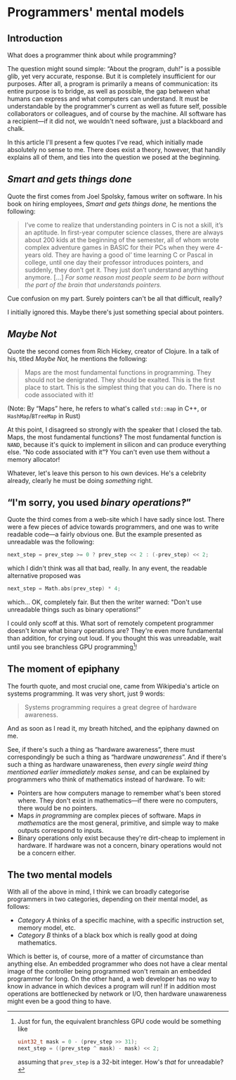 # Programmers' mental models

## Introduction

What does a programmer think about while programming?

The question might sound simple: “About the program, duh!” is a possible glib, yet very accurate, response. But it is completely insufficient for our purposes. After all, a program is primarily a means of communication: its entire purpose is to bridge, as well as possible, the gap between what humans can express and what computers can understand. It must be understandable by the programmer's current as well as future self, possible collaborators or colleagues, and of course by the machine. All software has a recipient—if it did not, we wouldn't need software, just a blackboard and chalk.

In this article I'll present a few quotes I've read, which initially made absolutely no sense to me. There does exist a theory, however, that handily explains all of them, and ties into the question we posed at the beginning.


## _Smart and gets things done_

Quote the first comes from Joel Spolsky, famous writer on software. In his book on hiring employees, _Smart and gets things done,_ he mentions the following:

> I’ve come to realize that understanding pointers in C is not a skill, it’s an aptitude. In first-year computer science classes, there are always about 200 kids at the beginning of the semester, all of whom wrote complex adventure games in BASIC for their PCs when they were 4-years old. They are having a good ol’ time learning C or Pascal in college, until one day their professor introduces pointers, and suddenly, they don’t get it. They just don’t understand anything anymore. […] _For some reason most people seem to be born without the part of the brain that understands pointers._

Cue confusion on my part. Surely pointers can't be all that difficult, really?

I initially ignored this. Maybe there's just something special about pointers.


## _Maybe Not_

Quote the second comes from Rich Hickey, creator of Clojure. In a talk of his, titled _Maybe Not,_ he mentions the following:

> Maps are the most fundamental functions in programming. They should not be denigrated. They should be exalted. This is the first place to start. This is the simplest thing that you can do. There is no code associated with it!

(Note: By “Maps” here, he refers to what's called `std::map` in C++, or `HashMap`/`BTreeMap` in Rust)

At this point, I disagreed so strongly with the speaker that I closed the tab. Maps, the most fundamental functions‽ The most fundamental function is `NAND`, because it's quick to implement in silicon and can produce everything else. “No code associated with it”‽ You can't even use them without a memory allocator!

Whatever, let's leave this person to his own devices. He's a celebrity already, clearly he must be doing _something_ right.


## “I'm sorry, you used _binary operations‽_”

Quote the third comes from a web-site which I have sadly since lost. There were a few pieces of advice towards programmers, and one was to write readable code—a fairly obvious one. But the example presented as unreadable was the following:

```c
next_step = prev_step >= 0 ? prev_step << 2 : (-prev_step) << 2;
```

which I didn't think was all that bad, really. In any event, the readable alternative proposed was 

```c
next_step = Math.abs(prev_step) * 4;
```

which… OK, completely fair. But then the writer warned: "Don't use unreadable things such as binary operations!”

I could only scoff at this. What sort of remotely competent programmer doesn't know what binary operations are? They're even more fundamental than addition, for crying out loud. If you thought this was unreadable, wait until you see branchless GPU programming[^¹]!

[^¹]: Just for fun, the equivalent branchless GPU code would be something like 
    ```c
    uint32_t mask = 0 - (prev_step >> 31);
    next_step = ((prev_step ^ mask) - mask) << 2;
    ```
    assuming that `prev_step` is a 32-bit integer. How's _that_ for unreadable?


## The moment of epiphany

The fourth quote, and most crucial one, came from Wikipedia's article on systems programming. It was very short, just 9 words:

> Systems programming requires a great degree of hardware awareness.

And as soon as I read it, my breath hitched, and the epiphany dawned on me.

See, if there's such a thing as “hardware awareness”, there must correspondingly be such a thing as “hardware _unawareness_”. And if there's such a thing as hardware unawareness, then _every single weird thing mentioned earlier immediately makes sense,_ and can be explained by programmers who think of mathematics instead of hardware. To wit:

* Pointers are how computers manage to remember what's been stored where. They don't exist in mathematics—if there were no computers, there would be no pointers.
* Maps _in programming_ are complex pieces of software. Maps _in mathematics_ are the most general, primitive, and simple way to make outputs correspond to inputs. 
* Binary operations only exist because they're dirt-cheap to implement in hardware. If hardware was not a concern, binary operations would not be a concern either.


## The two mental models

With all of the above in mind, I think we can broadly categorise programmers in two categories, depending on their mental model, as follows:

* _Category A_ thinks of a specific machine, with a specific instruction set, memory model, etc.
* _Category B_ thinks of a black box which is really good at doing mathematics.

Which is better is, of course, more of a matter of circumstance than anything else. An embedded programmer who does not have a clear mental image of the controller being programmed won't remain an embedded programmer for long. On the other hand, a web developer has no way to know in advance in which devices a program will run! If in addition most operations are bottlenecked by network or I/O, then hardware unawareness might even be a good thing to have.
